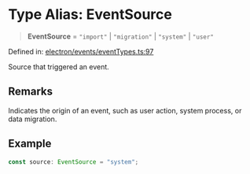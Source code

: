 # Type Alias: EventSource

> **EventSource** = `"import"` \| `"migration"` \| `"system"` \| `"user"`

Defined in: [electron/events/eventTypes.ts:97](https://github.com/Nick2bad4u/Uptime-Watcher/blob/8a1973382d5fe14c52996ecda381894eb7ecd4a6/electron/events/eventTypes.ts#L97)

Source that triggered an event.

## Remarks

Indicates the origin of an event, such as user action, system process, or data migration.

## Example

```typescript
const source: EventSource = "system";
```
